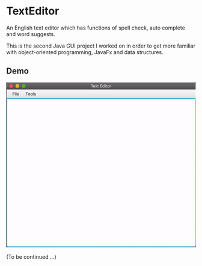 # TextEditor
An English text editor which has functions of spell check, auto complete and word suggests.

This is the second Java GUI project I worked on in order to get more familiar with object-oriented programming, JavaFx and 
data structures.

## Demo
![demo](https://github.com/Beeno5920/TextEditor/blob/master/demo/demo.gif)

(To be continued ...)
